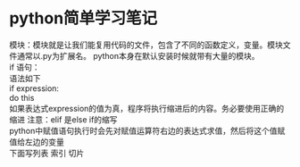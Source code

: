 # python简单学习笔记
模块：模块就是让我们能复用代码的文件，包含了不同的函数定义，变量。模块文件通常以.py为扩展名。
python本身在默认安装时候就带有大量的模块。<br>
if 语句：<br>
    语法如下 <br>
if expression:<br>
    do this <br>
如果表达式expression的值为真，程序将执行缩进后的内容。务必要使用正确的缩进
注意：elif 是else if的缩写<br>
python中赋值语句执行时会先对赋值运算符右边的表达式求值，然后将这个值赋值给左边的变量<br>
下面写列表 索引 切片
